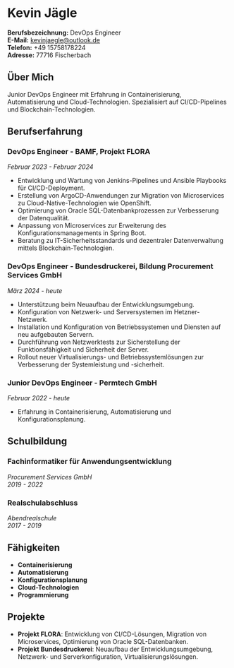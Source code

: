 # Kevin Jägle

**Berufsbezeichnung:** DevOps Engineer  
**E-Mail:** kevinjaegle@outlook.de  
**Telefon:** +49 15758178224  
**Adresse:** 77716 Fischerbach  

## Über Mich
Junior DevOps Engineer mit Erfahrung in Containerisierung, Automatisierung und Cloud-Technologien. Spezialisiert auf CI/CD-Pipelines und Blockchain-Technologien.

## Berufserfahrung

### DevOps Engineer - BAMF, Projekt FLORA
*Februar 2023 - Februar 2024*  
- Entwicklung und Wartung von Jenkins-Pipelines und Ansible Playbooks für CI/CD-Deployment.
- Erstellung von ArgoCD-Anwendungen zur Migration von Microservices zu Cloud-Native-Technologien wie OpenShift.
- Optimierung von Oracle SQL-Datenbankprozessen zur Verbesserung der Datenqualität.
- Anpassung von Microservices zur Erweiterung des Konfigurationsmanagements in Spring Boot.
- Beratung zu IT-Sicherheitsstandards und dezentraler Datenverwaltung mittels Blockchain-Technologien.

### DevOps Engineer - Bundesdruckerei, Bildung Procurement Services GmbH
*März 2024 - heute*  
- Unterstützung beim Neuaufbau der Entwicklungsumgebung.
- Konfiguration von Netzwerk- und Serversystemen im Hetzner-Netzwerk.
- Installation und Konfiguration von Betriebssystemen und Diensten auf neu aufgebauten Servern.
- Durchführung von Netzwerktests zur Sicherstellung der Funktionsfähigkeit und Sicherheit der Server.
- Rollout neuer Virtualisierungs- und Betriebssystemlösungen zur Verbesserung der Systemleistung und -sicherheit.

### Junior DevOps Engineer - Permtech GmbH
*Februar 2022 - heute*  
- Erfahrung in Containerisierung, Automatisierung und Konfigurationsplanung.

## Schulbildung

### Fachinformatiker für Anwendungsentwicklung
*Procurement Services GmbH*  
*2019 - 2022*

### Realschulabschluss
*Abendrealschule*  
*2017 - 2019*

## Fähigkeiten
- **Containerisierung**
- **Automatisierung**
- **Konfigurationsplanung**
- **Cloud-Technologien**
- **Programmierung**

## Projekte
- **Projekt FLORA**: Entwicklung von CI/CD-Lösungen, Migration von Microservices, Optimierung von Oracle SQL-Datenbanken.
- **Projekt Bundesdruckerei**: Neuaufbau der Entwicklungsumgebung, Netzwerk- und Serverkonfiguration, Virtualisierungslösungen.
